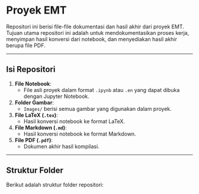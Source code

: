 # Proyek EMT

Repositori ini berisi file-file dokumentasi dan hasil akhir dari proyek EMT. Tujuan utama repositori ini adalah untuk mendokumentasikan proses kerja, menyimpan hasil konversi dari notebook, dan menyediakan hasil akhir berupa file PDF.

---

## **Isi Repositori**
1. **File Notebook**: 
   - File asli proyek dalam format `.ipynb` atau `.en` yang dapat dibuka dengan Jupyter Notebook.
2. **Folder Gambar**:
   - `Images/` berisi semua gambar yang digunakan dalam proyek.
3. **File LaTeX (`.tex`)**: 
   - Hasil konversi notebook ke format LaTeX.
4. **File Markdown (`.md`)**: 
   - Hasil konversi notebook ke format Markdown.
5. **File PDF (`.pdf`)**: 
   - Dokumen akhir hasil kompilasi.

---

## **Struktur Folder**
Berikut adalah struktur folder repositori:
